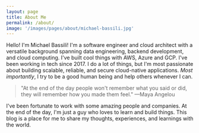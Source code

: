 ```yaml
---
layout: page
title: About Me
permalink: /about/
image: '/images/pages/about/michael-bassili.jpg'
---
```


Hello! I'm Michael Bassili!
I'm a software engineer and cloud architect with a versatile background spanning data engineering, backend development, and cloud computing. 
I've built cool things with AWS, Azure and GCP. I've been working in tech since 2017. 
I do a lot of things, but I'm most passionate about building scalable, reliable, and secure cloud-native applications.
_Most importantly_, I try to be a good human being and help others whenever I can.

> "At the end of the day people won't remember what you said or did, they will remember how you made them feel." &mdash;Maya Angelou

I've been fortunate to work with some amazing people and companies. 
At the end of the day, I'm just a guy who loves to learn and build things.
This blog is a place for me to share my thoughts, experiences, and learnings with the world. 
